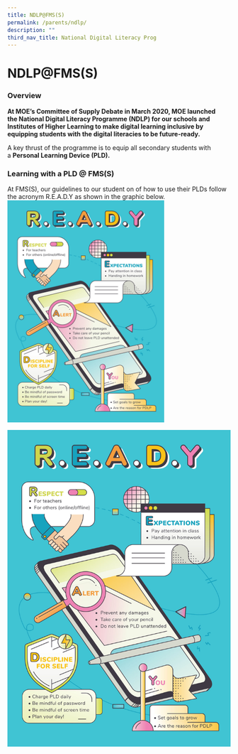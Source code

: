 ```yaml
---
title: NDLP@FMS(S)
permalink: /parents/ndlp/
description: ""
third_nav_title: National Digital Literacy Prog
---
```

# NDLP@FMS(S)
<h3>Overview</h3>
<p><strong>At MOE’s Committee of Supply Debate in March 2020, MOE launched the&nbsp;National Digital Literacy Programme (NDLP)&nbsp;for our schools and Institutes of Higher Learning to make digital learning inclusive by equipping students with the digital literacies to be future-ready.</strong>&nbsp;</p>
<p>A key thrust of the programme is to equip all secondary students with a&nbsp;<strong>Personal Learning Device (PLD).</strong>&nbsp;</p>
<h3>Learning with a PLD @ FMS(S)</h3>
<p>At FMS(S), our guidelines to our student on of how to use their PLDs follow  the acronym R.E.A.D.Y as shown in the graphic below. 

<img height="500" width="354" alt="READY Poster" src="/images/Parents/2023/NDLP/ready%20ipad.jpg">

	
</p>

![](/images/Parents/2023/NDLP/ready%20ipad.jpg)